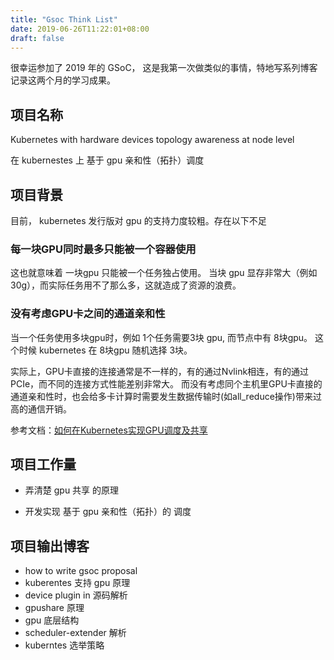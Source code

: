```yaml
---
title: "Gsoc Think List"
date: 2019-06-26T11:22:01+08:00
draft: false
---
```


很幸运参加了 2019 年的 GSoC， 这是我第一次做类似的事情，特地写系列博客记录这两个月的学习成果。

## 项目名称

Kubernetes with hardware devices topology awareness at node level

在 kubernestes 上 基于 gpu 亲和性（拓扑）调度

## 项目背景

目前， kubernetes 发行版对 gpu 的支持力度较粗。存在以下不足

### 每一块GPU同时最多只能被一个容器使用

这也就意味着 一块gpu 只能被一个任务独占使用。 当块 gpu 显存非常大（例如 30g），而实际任务用不了那么多，这就造成了资源的浪费。

### 没有考虑GPU卡之间的通道亲和性

当一个任务使用多块gpu时，例如 1个任务需要3块 gpu, 而节点中有 8块gpu。 这个时候 kubernetes 在 8块gpu 随机选择 3块。

实际上，GPU卡直接的连接通常是不一样的，有的通过Nvlink相连，有的通过PCIe，而不同的连接方式性能差别非常大。
而没有考虑同个主机里GPU卡直接的通道亲和性时，也会给多卡计算时需要发生数据传输时(如all_reduce操作)带来过高的通信开销。

参考文档：[如何在Kubernetes实现GPU调度及共享](https://mp.weixin.qq.com/s?src=11&timestamp=1561519948&ver=1691&signature=7TuKMdEZOqXeLweYXiZ4o8z7sYJd2wtc2y5Fwxt9qlpZQEqtd2SgMLyQV1kS9lBrvVhxL6tJ3Z5KAwFq2C3uP5Mh3S7uGnSelyh8WMaXKj8GKpEwUi*QKk0aJt0o43lI&new=1)
## 项目工作量

- 弄清楚 gpu 共享 的原理

- 开发实现 基于 gpu 亲和性（拓扑）的 调度

## 项目输出博客

- how to write gsoc proposal
- kuberentes 支持 gpu 原理
- device plugin in 源码解析
- gpushare 原理
- gpu 底层结构
- scheduler-extender 解析
- kuberntes 选举策略
